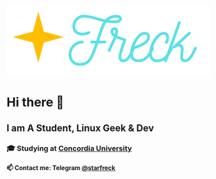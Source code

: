 ![StarFreck](./logos/StarFreck-logo-transparent.png)

# Hi there 👋
## I am A Student, Linux Geek & Dev
### 🎓 Studying at [Concordia University](https://www.concordia.ca)  
#### 📫 Contact me: Telegram [@starfreck](https://t.me/starfreck)

<!--
**vasuratanpara/vasuratanpara** is a ✨ _special_ ✨ repository because its `README.md` (this file) appears on your GitHub profile.

Here are some ideas to get you started:

- 🔭 I’m currently working on ...
- 🌱 I’m currently learning ...
- 👯 I’m looking to collaborate on ...
- 🤔 I’m looking for help with ...
- 💬 Ask me about ...
- 📫 How to reach me: You can reach me on Telegram @ vasuratanpara
- 😄 Pronouns: ...
- ⚡ Fun fact: ...
-->
 
